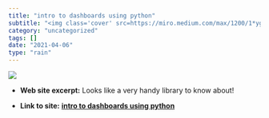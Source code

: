```yaml
---
title: "intro to dashboards using python"
subtitle: "<img class='cover' src=https://miro.medium.com/max/1200/1*ygR2zYsHR1gAZohQmKzlHQ.png>"
category: "uncategorized"
tags: []
date: "2021-04-06"
type: "rain"
---
```

<img class="cover" src=https://miro.medium.com/max/1200/1*ygR2zYsHR1gAZohQmKzlHQ.png>



* **Web site excerpt:** Looks like a very handy library to know about!

* **Link to site:** **[intro to dashboards using python](https://link.medium.com/8EJKRyD231)**